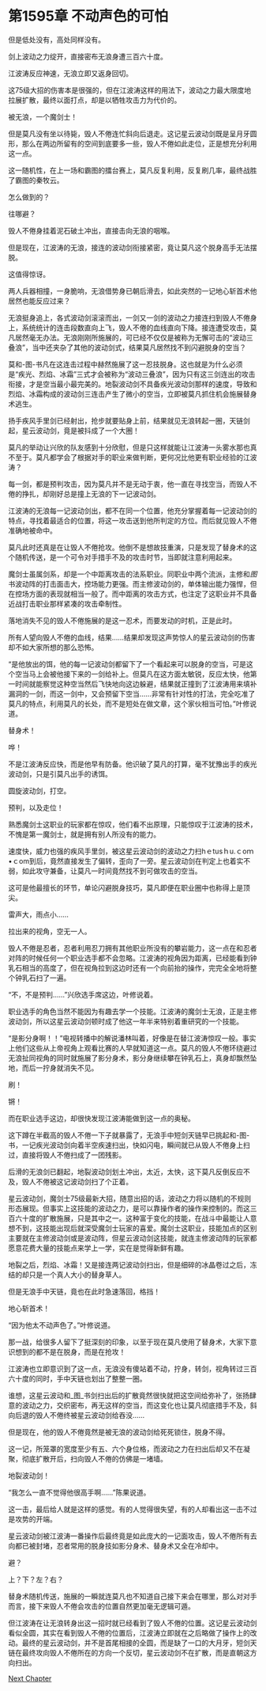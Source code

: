 # 第1595章 不动声色的可怕

但是低处没有，高处同样没有。

剑上波动之力绽开，直接密布无浪身遭三百六十度。

江波涛反应神速，无浪立即又返身回切。

这75级大招的伤害本是很强的，但在江波涛这样的用法下，波动之力最大限度地拉展扩散，最终以面打点，却是以牺牲攻击力为代价的。

被无浪，一个魔剑士！

但是莫凡没有坐以待毙，毁人不倦连忙斜向后退走。这记星云波动剑既是呈月牙圆形，那么在两边所留有的空间到底要多一些，毁人不倦如此走位，正是想充分利用这一点。

这一随机性，在上一场和霸图的擂台赛上，莫凡反复利用，反复刷几率，最终战胜了霸图的秦牧云。

怎么做到的？

往哪避？

毁人不倦身挂着泥石破土冲出，直接击向无浪的咽喉。

但是现在，江波涛的无浪，接连的波动剑衔接紧密，竟让莫凡这个脱身高手无法摆脱。

这值得惊讶。

两人兵器相撞，一身脆响，无浪借势身已朝后滑去，如此突然的一记地心斩首术他居然也能反应过来？

无浪挺身追上，各式波动剑滚滚而出，一剑又一剑的波动之力接连扫到毁人不倦身上，系统统计的连击段数直向上飞，毁人不倦的血线直向下降。接连遭受攻击，莫凡居然毫无办法。无浪刚刚所施展的，可已经不仅仅是被称为无懈可击的“波动三叠浪”，当中还夹杂了其他的波动剑式，结果莫凡居然找不到闪避脱身的空当？

莫和-图-书凡在这连击过程中赫然施展了这一忍技脱身。这也就是为什么必须是“疾光、烈焰、冰霜”三式才会被称为“波动三叠浪”，因为只有这三剑连出的攻击衔接，才是空当最小最完美的。地裂波动剑不具备疾光波动剑那样的速度，导致和烈焰、冰霜构成的波动剑三连击产生了微小的空当，立即被莫凡抓住机会施展替身术逃生。

扬手疾风手里剑已经射出，抢步就要贴身上前，结果就见无浪转起一圈，天链剑起，星云波动剑，竟是被抖成了一个大圈！

莫凡的举动让兴欣的队友感到十分欣慰，但是只这样就能让江波涛一头雾水那也真不至于。莫凡都学会了根据对手的职业来做判断，更何况比他更有职业经验的江波涛？

每一剑，都是预判攻击，因为莫凡并不是无动于衷，他一直在寻找空当，而毁人不倦的挣扎，却刚好总是撞上无浪的下一记波动剑。

江波涛的无浪每一记波动剑出，都不在同一个位置，他充分掌握着每一记波动剑的特点，寻找着最适合的位置，将这一攻击送到他所判定的方位。而后就见毁人不倦准确地被命中。

莫凡此时还真是在让毁人不倦抢攻。他倒不是想故技重演，只是发现了替身术的这个随机传送，是一个可令对手措手不及的攻击时节，当即就注意利用起来。

魔剑士虽属剑系，却是一个中距离攻击的法系职业。同职业中两个流派，主修和*图*书波动阵的打击面击大，控场能力更强。而主修波动剑的，单体输出能力强悍，但在控场方面的表现就相当一般了。而中距离的攻击方式，也注定了这职业并不具备近战打击职业那样紧凑的攻击牵制性。

落地消失不见的毁人不倦施展的是这一忍术，而要发动的时机，正是此时。

所有人望向毁人不倦的血线，结果……结果却发现这声势惊人的星云波动剑的伤害却不如大家所想的那么恐怖。

“是他放出的饵，他的每一记波动剑都留下了一个看起来可以脱身的空当，可是这个空当马上会被他接下来的一剑给补上。但莫凡在这方面太敏锐，反应太快，他第一时间就能察觉这种空当然后飞快地向这边躲避，结果就正撞到了江波涛用来填补漏洞的一剑，而这一剑中，又会预留下空当……非常有针对性的打法，完全吃准了莫凡的特点，利用莫凡的长处，而不是短处在做文章，这个家伙相当可怕。”叶修说道。

替身术！

哗！

不是江波涛反应快，而是他早有防备。他识破了莫凡的打算，毫不犹豫出手的疾光波动剑，只是引莫凡出手的诱饵。

圆旋波动剑，打空。

预判，以及走位！

熟悉魔剑士这职业的玩家都在惊叹，他们看不出原理，只能惊叹于江波涛的技术，不愧是第一魔剑士，就是拥有别人所没有的能力。

速度快，威力也强的疾风手里剑，被这星云波动剑的波动之力扫hｅtusｈu.ｃoｍ•ｃom到后，竟然直接发生了偏转，歪向了一旁。星云波动剑在判定上也着实不弱，如此攻守兼备，让莫凡一时间竟然找不到可做攻击的空当。

这可是他最擅长的环节，单论闪避脱身技巧，莫凡即便在职业圈中也称得上是顶尖。

雷声大，雨点小……

拉出来的视角，空无一人。

毁人不倦是忍者，忍者利用忍刀拥有其他职业所没有的攀岩能力，这一点在和忍者对阵的时候任何一个职业选手都不会忽略。江波涛的视角因为距离，已经能看到钟乳石相当的高度了，但在视角拉到这边时还有一个向前抬的操作，完完全全地将整个钟乳石扫了一遍。

“不，不是预判……”兴欣选手席这边，叶修说着。

职业选手的角色当然不能因为有趣去学一个技能。江波涛的魔剑士无浪，正是主修波动剑，所以这星云波动剑顿时成了他这一年半来特别着重研究的一个技能。

“是影分身啊！！”电视转播中的解说潘林叫着，好像是在替江波涛惊叹一般。事实上他们这些从上帝视角上观看比赛的人早就知道这一点。莫凡的毁人不倦环绕避过无浪扯同视角的同时就施展了影分身术，影分身继续攀在钟乳石上，真身却飘然坠地，而后一拧身就消失不见。

刷！

锵！

而在职业选手这边，却很快发现江波涛能做到这一点的奥秘。

这下蹲在半截高的毁人不倦一下子就暴露了，无浪手中短剑天链早已挑起和-图-书，一记疾光波动剑向着半空疾速扫出，快如闪电，瞬间就已从毁人不倦身上扫过，直接将毁人不倦扫成了一团残影。

后滑的无浪剑已翻起，地裂波动剑划土冲出，太近，太快，这下莫凡反倒反应不及，毁人不倦被这记波动剑扫了个正着。

星云波动剑，魔剑士75级最新大招，随意出招的话，波动之力将以随机的不规则形态展现。但事实上这技能的波动之力，是可以靠操作者的操作来控制的。而这三百六十度的扩散施展，只是其中之一。这种富于变化的技能，在战斗中最能让人意想不到，这技能出现后就深受魔剑士玩家的喜爱。魔剑士这职业，技能加点的区别主要就在主修波动剑或是波动阵，但星云波动剑这技能，就连主修波动阵的玩家都愿意花费大量的技能点来学上一学，实在是觉得新鲜有趣。

地裂之后，烈焰、冰霜！又是接连两记波动剑扫出，但是细碎的冰晶卷过之后，冻结的却只是一个真人大小的替身草人。

但是无浪手中天链，竟也在此时急速落回，格挡！

地心斩首术！

“因为他太不动声色了。”叶修说道。

那一战，给很多人留下了挺深刻的印象，以至于现在莫凡使用了替身术，大家下意识想到的都不是在脱身，而是在抢攻！

江波涛也立即意识到了这一点，无浪没有傻站着不动，拧身，转剑，视角转过三百六十度的同时，手中天链也划出了整整一圈。

谁想，这星云波动和_图_书剑扫出后的扩散竟然很快就把这空间给弥补了，张扬肆意的波动之力，交织密布，再无这样的空当，而这变化也让莫凡彻底措手不及，斜向后退的毁人不倦终被星云波动剑给吞没……

但是现在，他的毁人不倦竟然是被无浪的波动剑给死死锁住，脱身不得。

这一记，所笼罩的宽度至少有五、六个身位格，而波动之力在扫出后却又不在凝聚，彻底扩散开后，扫向毁人不倦的仿佛是一堵墙。

地裂波动剑！

“我怎么一直不觉得他很高手啊……”陈果说道。

这一击，最后给人就是这样的感觉。有的人觉得很失望，有的人却看出这一击不过是攻势的开端。

星云波动剑被江波涛一番操作后最终竟是如此庞大的一记面攻击，毁人不倦所有去向都已被封堵，忍者常用的脱身技如影分身术、替身术又全在冷却中。

避？

上？下？左？右？

替身术随机传送，施展的一瞬就连莫凡也不知道自己接下来会在哪里，那么对对手而言，接下来毁人不倦会攻击的位置自然更加毫无逻辑可遁。

但江波涛在让无浪转身出这一招时就已经看到了毁人不倦的位置。这记星云波动剑看似全圆，其实在看到毁人不倦的位置后，江波涛立即就在之后略做了操作上的改动。最终的星云波动剑，并不是首尾相接的全圆，而是缺了一口的大月牙，短剑天链在最终攻向毁人不倦所在的方向一个反切，星云波动剑不在扩散，而是直朝这方向扫出。



[Next Chapter](%E7%AC%AC1596%E7%AB%A0%20%E5%89%AF%E9%98%9F%E9%95%BF%E4%B9%8B%E6%AD%8C.md)